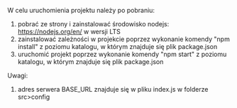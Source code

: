 W celu uruchomienia projektu należy po pobraniu:
1. pobrać ze strony i zainstalować środowisko nodejs: https://nodejs.org/en/ w wersji LTS
2. zainstalować zależności w projekcie poprzez wykonanie komendy "npm install" z poziomu katalogu, w którym znajduje się plik package.json
3. uruchomić projekt poprzez wykonanie komendy "npm start" z poziomu katalogu, w którym znajduje się plik package.json

Uwagi:
1. adres serwera BASE_URL znajduje się w pliku index.js w folderze src>config
